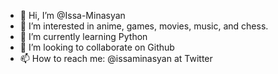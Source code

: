 - 👋 Hi, I’m @Issa-Minasyan
- 👀 I’m interested in anime, games, movies, music, and chess.
- 🌱 I’m currently learning Python
- 💞️ I’m looking to collaborate on Github
- 📫 How to reach me: @issaminasyan at Twitter

<!---
Issa-Minasyan/Issa-Minasyan is a ✨ special ✨ repository because its `README.md` (this file) appears on your GitHub profile.
You can click the Preview link to take a look at your changes.
--->
